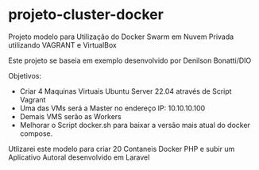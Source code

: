 # projeto-cluster-docker
Projeto modelo para Utilização do Docker Swarm em Nuvem Privada utilizando VAGRANT e VirtualBox

Este projeto se baseia em exemplo desenvolvido por Denilson Bonatti/DIO

Objetivos:

- Criar 4 Maquinas Virtuais Ubuntu Server 22.04 através de Script Vagrant
- Uma das VMs será a Master no endereço IP: 10.10.10.100
- Demais VMS serão as Workers
- Melhorar o Script docker.sh para baixar a versão mais atual do docker compose.

Utlizarei este modelo para criar 20 Contaneis Docker PHP e subir um Aplicativo Autoral desenvolvido em Laravel


  
